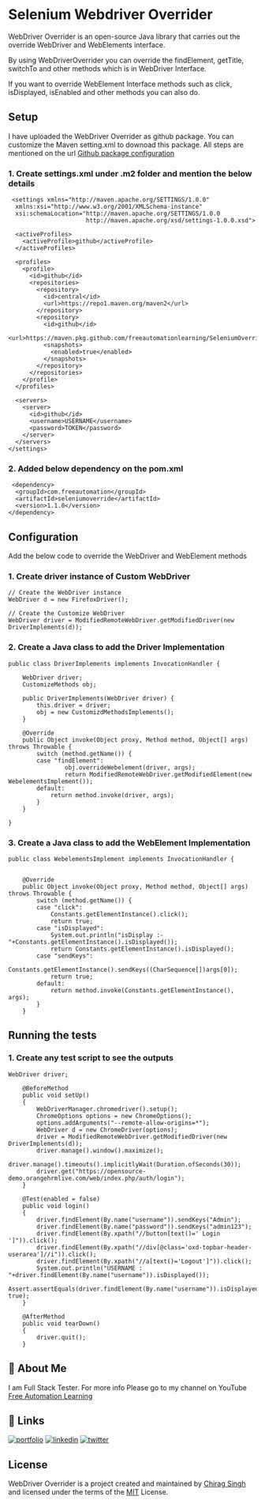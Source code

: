 
# Selenium Webdriver Overrider

WebDriver Overrider is an open-source Java library that carries out the override WebDriver and WebElements interface.

By using WebDriverOverrider you can override the findElement, getTitle, switchTo and other methods which is in WebDriver Interface.

If you want to override WebElement Interface methods such as click, isDisplayed, isEnabled and other methods you can also do.


## Setup

I have uploaded the WebDriver Overrider as github package. You can customize the Maven setting.xml to downoad this package. All steps are mentioned on the url [Github package configuration](https://docs.github.com/en/packages/working-with-a-github-packages-registry/working-with-the-apache-maven-registry) 

### 1. Create settings.xml under .m2 folder and mention the below details

```
 <settings xmlns="http://maven.apache.org/SETTINGS/1.0.0"
  xmlns:xsi="http://www.w3.org/2001/XMLSchema-instance"
  xsi:schemaLocation="http://maven.apache.org/SETTINGS/1.0.0
                      http://maven.apache.org/xsd/settings-1.0.0.xsd">

  <activeProfiles>
    <activeProfile>github</activeProfile>
  </activeProfiles>

  <profiles>
    <profile>
      <id>github</id>
      <repositories>
        <repository>
          <id>central</id>
          <url>https://repo1.maven.org/maven2</url>
        </repository>
        <repository>
          <id>github</id>
          <url>https://maven.pkg.github.com/freeautomationlearning/SeleniumOverride</url>
          <snapshots>
            <enabled>true</enabled>
          </snapshots>
        </repository>
      </repositories>
    </profile>
  </profiles>

  <servers>
    <server>
      <id>github</id>
      <username>USERNAME</username>
      <password>TOKEN</password>
    </server>
  </servers>
</settings>
```
### 2. Added below dependency on the pom.xml

```
 <dependency>
  <groupId>com.freeautomation</groupId>
  <artifactId>seleniumoverride</artifactId>
  <version>1.1.0</version>
</dependency>
```
    
## Configuration

Add the below code to override the WebDriver and WebElement methods

### 1. Create driver instance of Custom WebDriver
```
// Create the WebDriver instance
WebDriver d = new FirefoxDriver();

// Create the Customize WebDriver
WebDriver driver = ModifiedRemoteWebDriver.getModifiedDriver(new DriverImplements(d));
```
### 2. Create a Java class to add the Driver Implementation

```
public class DriverImplements implements InvocationHandler {

	WebDriver driver;
	CustomizeMethods obj;
	
	public DriverImplements(WebDriver driver) {
		this.driver = driver;
		obj = new CustomizdMethodsImplements();
	}

	@Override
	public Object invoke(Object proxy, Method method, Object[] args) throws Throwable {
		switch (method.getName()) {
		case "findElement":
				obj.overrideWebelement(driver, args);
				return ModifiedRemoteWebDriver.getModifiedElement(new WebelementsImplement());
		default:
			return method.invoke(driver, args);
		}
	}
	
}
```

### 3. Create a Java class to add the WebElement Implementation

```
public class WebelementsImplement implements InvocationHandler {


	@Override
	public Object invoke(Object proxy, Method method, Object[] args) throws Throwable {
		switch (method.getName()) {
		case "click":
			Constants.getElementInstance().click();
			return true;
		case "isDisplayed":
			System.out.println("isDisplay :- "+Constants.getElementInstance().isDisplayed());
			return Constants.getElementInstance().isDisplayed();
		case "sendKeys":
			Constants.getElementInstance().sendKeys((CharSequence[])args[0]);
			return true;
		default:
			return method.invoke(Constants.getElementInstance(), args);
		}
	}
```
## Running the tests

### 1. Create any test script to see the outputs
```
WebDriver driver;
	
	@BeforeMethod
	public void setUp()
	{
		WebDriverManager.chromedriver().setup();
		ChromeOptions options = new ChromeOptions();
		options.addArguments("--remote-allow-origins=*");
		WebDriver d = new ChromeDriver(options);
		driver = ModifiedRemoteWebDriver.getModifiedDriver(new DriverImplements(d));
		driver.manage().window().maximize();
		driver.manage().timeouts().implicitlyWait(Duration.ofSeconds(30));
		driver.get("https://opensource-demo.orangehrmlive.com/web/index.php/auth/login");
	}
	
	@Test(enabled = false)
	public void login()
	{
		driver.findElement(By.name("username")).sendKeys("Admin");
		driver.findElement(By.name("password")).sendKeys("admin123");
		driver.findElement(By.xpath("//button[text()=' Login ']")).click();
		driver.findElement(By.xpath("//div[@class='oxd-topbar-header-userarea']//i")).click();
		driver.findElement(By.xpath("//a[text()='Logout']")).click();
		System.out.println("USERNAME : "+driver.findElement(By.name("username")).isDisplayed());
		Assert.assertEquals(driver.findElement(By.name("username")).isDisplayed(), true);
	}
	
	@AfterMethod
	public void tearDown()
	{
		driver.quit();
	}
```


## 🚀 About Me
I am Full Stack Tester. For more info Please go to my channel on YouTube [Free Automation Learning](https://www.youtube.com/channel/UCFs7BfAeJI6MtdqzTXdA9Og)


## 🔗 Links
[![portfolio](https://img.shields.io/badge/my_portfolio-000?style=for-the-badge&logo=ko-fi&logoColor=white)](https://freeautomationlearning.github.io/home/)
[![linkedin](https://img.shields.io/badge/linkedin-0A66C2?style=for-the-badge&logo=linkedin&logoColor=white)](https://www.linkedin.com/in/chirag-singh-freeautomationlearning/)
[![twitter](https://img.shields.io/badge/twitter-1DA1F2?style=for-the-badge&logo=twitter&logoColor=white)](https://twitter.com/freeautomation)
## License
WebDriver Overrider is a project created and maintained by [Chirag Singh](https://github.com/freeautomationlearning) and licensed under the terms of the
[MIT](https://choosealicense.com/licenses/mit/)
License.